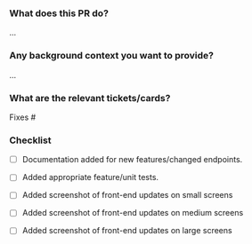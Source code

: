 ### What does this PR do?
...


### Any background context you want to provide?
...


### What are the relevant tickets/cards?
Fixes #

### Checklist
- [ ] Documentation added for new features/changed endpoints.
- [ ] Added appropriate feature/unit tests.
- [ ] Added screenshot of front-end updates on small screens
- [ ] Added screenshot of front-end updates on medium screens
- [ ] Added screenshot of front-end updates on large screens

